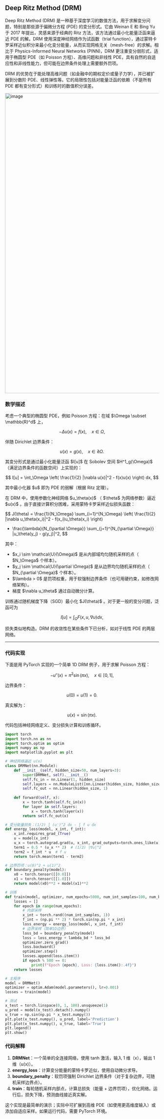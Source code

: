 ## Deep Ritz Method (DRM)
Deep Ritz Method (DRM) 是一种基于深度学习的数值方法，用于求解变分问题，特别是那些源于偏微分方程 (PDE) 的变分形式。它由 Weinan E 和 Bing Yu 于 2017 年提出，灵感来源于经典的 Ritz 方法，该方法通过最小化能量泛函来逼近 PDE 的解。DRM 使用深度神经网络作为试函数（trial function），通过蒙特卡罗采样近似积分来最小化变分能量，从而实现网格无关（mesh-free）的求解。相比于 Physics-Informed Neural Networks (PINN)，DRM 更注重变分弱形式，适用于椭圆型 PDE（如 Poisson 方程）、高维问题和非线性 PDE，具有自然的自适应性和非线性能力，但可能在边界条件处理上需要额外罚项。

DRM 的优势在于能处理高维问题（如金融中的期权定价或量子力学），并已被扩展到分数阶 PDE、线性弹性等。它的局限性包括对能量泛函的依赖（不是所有 PDE 都有变分形式）和训练时的数值积分误差。

<img width="932" height="982" alt="image" src="https://github.com/user-attachments/assets/33a8a6e4-6900-4473-9614-93f8673dfb8b" />

### 数学描述

考虑一个典型的椭圆型 PDE，例如 Poisson 方程：在域 $\Omega \subset \mathbb{R}^d\$ 上，

$$
-\Delta u(x) = f(x), \quad x \in \Omega,
$$

伴随 Dirichlet 边界条件：

$$
u(x) = g(x), \quad x \in \partial \Omega.
$$

其变分形式是通过最小化能量泛函 \$I\[u]\$ 在 Sobolev 空间 \$H^1\_g(\Omega)\$ （满足边界条件的函数空间）上实现的：

$$
I[u] = \int_\Omega \left( \frac{1}{2} |\nabla u(x)|^2 - f(x)u(x) \right) dx,
$$

其中最小化器 $u\$ 即为 PDE 的弱解（根据 Ritz 定理）。

在 DRM 中，使用参数化神经网络 $u\_\theta(x)\$ （ $\theta\$ 为网络参数）逼近 $u(x)\$ 。由于直接计算积分困难，采用蒙特卡罗采样近似损失函数：

$$
J(\theta) = \frac{1}{N_\Omega} \sum_{i=1}^{N_\Omega} \left( \frac{1}{2} |\nabla u_\theta(x_i)|^2 - f(x_i)u_\theta(x_i) \right) 
+ \frac{\lambda}{N_{\partial \Omega}} \sum_{j=1}^{N_{\partial \Omega}} |u_\theta(y_j) - g(y_j)|^2,
$$

其中：

* $x\_i \sim \mathcal{U}(\Omega)\$ 是从内部域均匀随机采样的点（ $N\_\Omega\$ 个样本）。
* $y\_j \sim \mathcal{U}(\partial \Omega)\$ 是从边界均匀随机采样的点（ $N\_{\partial \Omega}\$ 个样本）。
* $\lambda > 0\$ 是罚项权重，用于软强制边界条件（也可用硬约束，如修改网络架构）。
* 梯度 $\nabla u\_\theta\$ 通过自动微分计算。

训练通过随机梯度下降（SGD）最小化 $J(\theta)\$ 。对于更一般的变分问题，泛函可为

$$
I[u] = \int_\Omega F(x, u, \nabla u) dx,
$$

损失类似地构造。DRM 的收敛性在某些条件下已分析，如对于线性 PDE 的两层网络。

---

### 代码实现

下面是用 PyTorch 实现的一个简单 1D DRM 例子，用于求解 Poisson 方程：

$$
-u''(x) = \pi^2 \sin(\pi x), \quad x \in [0,1],
$$

边界条件：

$$
u(0) = u(1) = 0.
$$

真实解为：

$$
u(x) = \sin(\pi x).
$$

代码包括神经网络定义、变分损失计算和训练循环。



```python
import torch
import torch.nn as nn
import torch.optim as optim
import numpy as np
import matplotlib.pyplot as plt

# 神经网络逼近 u(x)
class DRMNet(nn.Module):
    def __init__(self, hidden_size=50, num_layers=3):
        super(DRMNet, self).__init__()
        self.fc_in = nn.Linear(1, hidden_size)
        self.layers = nn.ModuleList([nn.Linear(hidden_size, hidden_size) for _ in range(num_layers - 1)])
        self.fc_out = nn.Linear(hidden_size, 1)
    
    def forward(self, x):
        x = torch.tanh(self.fc_in(x))
        for layer in self.layers:
            x = torch.tanh(layer(x))
        return self.fc_out(x)

# 变分能量损失：(1/2) ∫ (u')^2 dx - ∫ f u dx
def energy_loss(model, x_int, f_int):
    x_int.requires_grad_(True)
    u = model(x_int)
    u_x = torch.autograd.grad(u, x_int, grad_outputs=torch.ones_like(u), create_graph=True)[0]
    term1 = 0.5 * (u_x ** 2)  # (1/2) |∇u|^2
    term2 = f_int * u  # f u
    return torch.mean(term1 - term2)

# 边界罚项：u(0)^2 + u(1)^2
def boundary_penalty(model):
    x0 = torch.tensor([[0.0]])
    x1 = torch.tensor([[1.0]])
    return model(x0)**2 + model(x1)**2

# 训练
def train(model, optimizer, num_epochs=5000, num_int_samples=100, num_bd_samples=10, lambda_bd=10.0):
    losses = []
    for epoch in range(num_epochs):
        # 内部采样
        x_int = torch.rand((num_int_samples, 1))
        f_int = (np.pi ** 2) * torch.sin(np.pi * x_int)
        loss_energy = energy_loss(model, x_int, f_int)
        # 边界采样（简单1D边界）
        loss_bd = boundary_penalty(model)
        loss = loss_energy + lambda_bd * loss_bd
        optimizer.zero_grad()
        loss.backward()
        optimizer.step()
        losses.append(loss.item())
        if epoch % 500 == 0:
            print(f"Epoch {epoch}, Loss: {loss.item():.4f}")
    return losses

# 主程序
model = DRMNet()
optimizer = optim.Adam(model.parameters(), lr=0.001)
losses = train(model)

# 测试
x_test = torch.linspace(0, 1, 100).unsqueeze(1)
u_pred = model(x_test).detach().numpy()
u_true = np.sin(np.pi * x_test.numpy())
plt.plot(x_test.numpy(), u_pred, label='Prediction')
plt.plot(x_test.numpy(), u_true, label='True')
plt.legend()
plt.show()
```

### 代码解释
1. **DRMNet**：一个简单的全连接网络，使用 tanh 激活，输入 1 维（x），输出 1 维（u(x)）。
2. **energy_loss**：计算变分能量的蒙特卡罗近似，使用自动微分求导。
3. **boundary_penalty**：软罚项强制 Dirichlet 边界条件（对于复杂边界，可随机采样边界点）。
4. **train**：每轮随机采样内部点，计算总损失（能量 + 边界罚项），优化网络。运行后，损失下降，预测曲线接近真实解。

这个实现是最简单的演示；实际中可扩展到高维 PDE（如使用更高维度输入）或添加自适应采样。如果运行代码，需要 PyTorch 环境。
